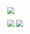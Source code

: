 <a href="https://count.getloli.com/"><img src="https://count.getloli.com/get/@tsukiseele?theme=rule34"></a>
<div>
  <img src="https://github-readme-stats.vercel.app/api/top-langs/?username=tsukiseele&theme=vue&langs_count=3&hide_title=true" />
  <img src="https://github-readme-stats.vercel.app/api?username=tsukiseele&theme=vue&show_icons=true&include_all_commits=true&hide_title=true" />
</div>
